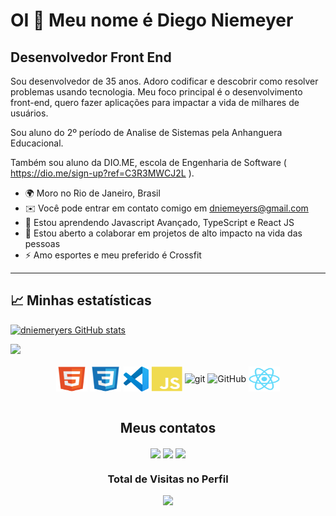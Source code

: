 OI 👋 Meu nome é Diego Niemeyer
==========================

Desenvolvedor Front End
-----------------------------

Sou desenvolvedor de 35 anos. Adoro codificar e descobrir como resolver problemas usando tecnologia. Meu foco principal é o desenvolvimento front-end, quero fazer aplicações para impactar a vida de milhares de usuários.

Sou aluno do 2º período de Analise de Sistemas pela Anhanguera Educacional.

Também sou aluno da DIO.ME, escola de Engenharia de Software ( https://dio.me/sign-up?ref=C3R3MWCJ2L ).

* 🌍 Moro no Rio de Janeiro, Brasil
* ✉️ Você pode entrar em contato comigo em dniemeyers@gmail.com
* 🧠 Estou aprendendo Javascript Avançado, TypeScript e React JS
* 🤝 Estou aberto a colaborar em projetos de alto impacto na vida das pessoas
* ⚡ Amo esportes e meu preferido é Crossfit

----------------------------

## 📈  Minhas estatísticas 


<a href="http://www.github.com/dniemeryers"><img height="180em" src="https://github-readme-stats-peguimasid.vercel.app/api?username=dniemeryers&show_icons=true&hide=&count_private=true&title_color=3382ed&text_color=ffffff&icon_color=3382ed&bg_color=171717&hide_border=true&show_icons=true" alt="dniemeryers GitHub stats" /></a>

<img height="180em" src="https://github-readme-stats.vercel.app/api/top-langs/?username=dniemeryers&layout=compact&langs_count=7&theme=react" />

<div style="display: inline_block" align="center"><br>
  <img align="center" alt="HTML" height="40" width="50" src="https://raw.githubusercontent.com/devicons/devicon/master/icons/html5/html5-original.svg ">
  <img align="center" alt="CSS" height="40" width="50" src="https://raw.githubusercontent.com/devicons/devicon/master/icons/css3/css3-original.svg ">
  <img align="center" alt="VScode" height="40px" src="https://raw.githubusercontent.com/github/explore/80688e429a7d4ef2fca1e82350fe8e3517d3494d/topics/visual-studio-code/visual-studio-code.png" />
  <img align="center" alt="Js" height="40" width="50" src="https://raw.githubusercontent.com/devicons/devicon/master/icons/javascript/javascript-plain.svg ">
  <img align="center" alt="git" height="40" src="https://www.vectorlogo.zone/logos/git-scm/git-scm-icon.svg" />
  <img align="center" alt="GitHub" height="40px" src="https://cdn-icons-png.flaticon.com/512/733/733553.png"/>
  <img align="center" alt="React" height="40" width="50" src="https://raw.githubusercontent.com/devicons/devicon/master/icons/react/react-original.svg ">
  
<br>
<br>
 
 

##  Meus contatos

<div>
  
  <a href="mailto:dniemeyers@gmail.com" ><img align="center" src="https://img.shields.io/badge/Gmail-D14836?style=for-the-badge&logo=gmail&logoColor=white"></a>
  <a href="https://www.linkedin.com/in/diego-niemeyer/" style="display: inline" target="_blank"><img align="center" src="https://img.shields.io/badge/-LinkedIn-%230077B5?style=for-the-badge&logo=linkedin&logoColor=white" width="100" target="_blank"></a>
  <a href="https://wa.me/5521974112744/" style="display: inline" target="_blank"><img align="center" src="https://img.shields.io/badge/-WhatsApp-%25D366?style=for-the-badge&logo=whatsapp&logoColor=white" ></a>
 </div>

 <h3><p align="center">Total de Visitas no Perfil</p>
<p align="center">
    <img alingn="center" src="https://profile-counter.glitch.me/mcsnsx/count.svg"/>
</p>



